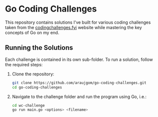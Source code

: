 # Go Coding Challenges

This repository contains solutions I've built for various coding challenges taken from the [codingchallenges.fyi](https://codingchallenges.fyi) website while mastering the key concepts of Go on my end. 
   
## Running the Solutions

Each challenge is contained in its own sub-folder. To run a solution, follow the required steps:

1. Clone the repository:

    ```bash
    git clone https://github.com/araujgom/go-coding-challenges.git
    cd go-coding-challenges
    ```

2. Navigate to the challenge folder and run the program using Go, i.e.:

    ```bash
    cd wc-challenge
    go run main.go <options> <filename>
    ```
